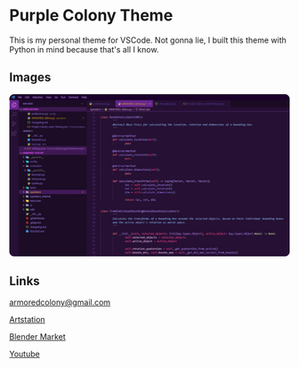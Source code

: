 # Purple Colony Theme

This is my personal theme for VSCode. Not gonna lie, I built this theme with Python in mind because that's all I know.

## Images

![Purple Colony Screenshot](images/screen1.png)

## Links

armoredcolony@gmail.com

[Artstation]

[Blender Market]

[Youtube]

[Artstation]: https://armoredcolony.com
[Blender Market]: https://blendermarket.com/creators/armoredcolony
[Youtube]: https://youtube.com/armoredcolony